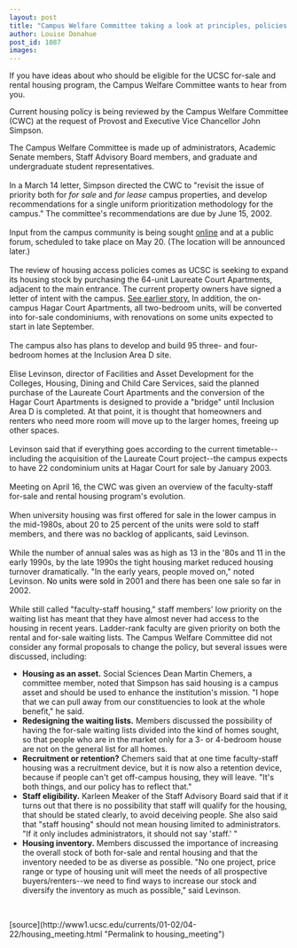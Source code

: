 ```yaml
---
layout: post
title: "Campus Welfare Committee taking a look at principles, policies on housing"
author: Louise Donahue
post_id: 1087
images:
---
```


<p>
  If you have ideas about who should be eligible for the UCSC for-sale and rental housing program, the Campus Welfare Committee wants to hear from you.
</p>Current housing policy is being reviewed by the Campus Welfare Committee (CWC) at the request of Provost and Executive Vice Chancellor John Simpson.
<p>
  The Campus Welfare Committee is made up of administrators, Academic Senate members, Staff Advisory Board members, and graduate and undergraduate student representatives.<br>
  <br>
  In a March 14 letter, Simpson directed the CWC to "revisit the issue of priority both for <i>for sale</i> and <i>for lease</i> campus properties, and develop recommendations for a single uniform prioritization methodology for the campus." The committee's recommendations are due by June 15, 2002.<br>
  <br>
  Input from the campus community is being sought <a href="http://planning.ucsc.edu/pac/cwc.html">online</a> and at a public forum, scheduled to take place on May 20. (The location will be announced later.)<br>
  <br>
  The review of housing access policies comes as UCSC is seeking to expand its housing stock by purchasing the 64-unit Laureate Court Apartments, adjacent to the main entrance. The current property owners have signed a letter of intent with the campus. <a href="http://www.ucsc.edu/currents/01-02/04-15/housing.html">See earlier story.</a> In addition, the on-campus Hagar Court Apartments, all two-bedroom units, will be converted into for-sale condominiums, with renovations on some units expected to start in late September.<br>
  <br>
  The campus also has plans to develop and build 95 three- and four-bedroom homes at the Inclusion Area D site.<br>
  <br>
  Elise Levinson, director of Facilities and Asset Development for the Colleges, Housing, Dining and Child Care Services, said the planned purchase of the Laureate Court Apartments and the conversion of the Hagar Court Apartments is designed to provide a "bridge" until Inclusion Area D is completed. At that point, it is thought that homeowners and renters who need more room will move up to the larger homes, freeing up other spaces.<br>
  <br>
  Levinson said that if everything goes according to the current timetable--including the acquisition of the Laureate Court project--the campus expects to have 22 condominium units at Hagar Court for sale by January 2003.<br>
  <br>
  Meeting on April 16, the CWC was given an overview of the faculty-staff for-sale and rental housing program's evolution.<br>
  <br>
  When university housing was first offered for sale in the lower campus in the mid-1980s, about 20 to 25 percent of the units were sold to staff members, and there was no backlog of applicants, said Levinson.<br>
  <br>
  While the number of annual sales was as high as 13 in the '80s and 11 in the early 1990s, by the late 1990s the tight housing market reduced housing turnover dramatically. "In the early years, people moved on," noted Levinson. <font color="#0F0000">No units were sold in</font> 2001 and there has been one sale so far in 2002.<br>
  <br>
  While still called "faculty-staff housing," staff members' low priority on the waiting list has meant that they have almost never had access to the housing in recent years. Ladder-rank faculty are given priority on both the rental and for-sale waiting lists. The Campus Welfare Committee did not consider any formal proposals to change the policy, but several issues were discussed, including:
</p>
<ul>
  <li>
    <b>Housing as an asset.</b> Social Sciences Dean Martin Chemers, a committee member, noted that Simpson has said housing is a campus asset and should be used to enhance the institution's mission. "I hope that we can pull away from our constituencies to look at the whole benefit," he said.
  </li>
  <li>
    <b>Redesigning the waiting lists.</b> Members discussed the possibility of having the for-sale waiting lists divided into the kind of homes sought, so that people who are in the market only for a 3- or 4-bedroom house are not on the general list for all homes.
  </li>
  <li>
    <b>Recruitment or retention?</b> Chemers said that at one time faculty-staff housing was a recruitment device, but it is now also a retention device, because if people can't get off-campus housing, they will leave. "It's both things, and our policy has to reflect that."
  </li>
  <li>
    <b>Staff eligibility.</b> Karleen Meaker of the Staff Advisory Board said that if it turns out that there is no possibility that staff will qualify for the housing, that should be stated clearly, to avoid deceiving people. She also said that "staff housing" should not mean housing limited to administrators. "If it only includes administrators, it should not say 'staff.' "
  </li>
  <li>
    <b>Housing inventory.</b> Members discussed the importance of increasing the overall stock of both for-sale and rental housing and that the inventory needed to be as diverse as possible. "No one project, price range or type of housing unit will meet the needs of all prospective buyers/renters--we need to find ways to increase our stock and diversify the inventory as much as possible," said Levinson.
  </li>
</ul>
<p>
  <br>

</p>
<p>

</p>
[source](http://www1.ucsc.edu/currents/01-02/04-22/housing_meeting.html "Permalink to housing_meeting")
